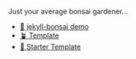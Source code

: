 <!--
**manunamz/manunamz** is a ✨ _special_ ✨ repository because its `README.md` (this file) appears on your GitHub profile.

Here are some ideas to get you started:

- 🔭 I’m currently working on ...
- 🌱 I’m currently learning ...
- 👯 I’m looking to collaborate on ...
- 🤔 I’m looking for help with ...
- 💬 Ask me about ...
- 📫 How to reach me: ...
- 😄 Pronouns: ...
- ⚡ Fun fact: ...
-->

Just your average bonsai gardener...

- [🎋 jekyll-bonsai demo](https://jekyll-bonsai.netlify.app/)
- [🪴 Template](https://github.io/manunamz/jekyll-bonsai/)
- [🏁 Starter Template](https://github.io/manunamz/jekyll-bonsai-templ/)
